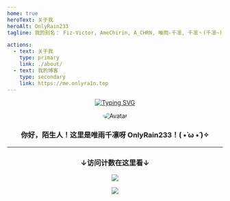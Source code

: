 ```yaml
---
home: true
heroText: 关于我
heroAlt: OnlyRain233
tagline: 我的别名： Fiz-Victor, AmeChirin, A_CHRN, 唯雨-千凛, 千凛丶(千凛~)

actions:
  - text: 关于我
    type: primary
    link: ./about/
  - text: 我的博客
    type: secondary
    link: https://me.onlyra1n.top
---
```


<p style="text-align: center">
<a href="https://git.io/typing-svg"><img src="https://readme-typing-svg.demolab.com?pause=1000&width=450&center=true&lines=Hello+there!+This+is+OnlyRain233!%3B%E3%81%A1%E3%82%8A%E3%82%93%E3%81%A1%E3%82%83%E3%82%93%E3%81%AF%E3%81%A8%E3%81%A6%E3%82%82%E5%8F%AF%E6%84%9B%E3%81%84%E3%81%A7%E3%81%99%EF%BC%81" alt="Typing SVG" /></a>
</p>

<div style="text-align: center">
<img src="https://gravatar.loli.net/avatar/949b4b017cd9c5b03ec65cfc715c17ec?s=128" alt="Avatar" style="border-radius: 50%">
<h3>你好，陌生人！这里是唯雨千凛呀 OnlyRain233！( •̀ ω •́ )✧</h3>
</div>

---

<div style="text-align: center;">
    <h3>↓访问计数在这里看↓</h3>
    <img src="https://moe-counter.glitch.me/get/@6475578645547358?theme=moebooru">
    <p>
        <a href="https://icp.gov.moe/?keyword=20236040" target="_blank" rel="nofollow">
        <img src="https://me.onlyra1n.top/assets/img/moe.svg">
        </a>
    </p>
</div>
